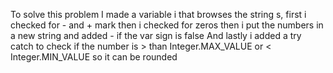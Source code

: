 To solve this problem I made a variable i that browses the string s, first i checked for - and + mark then i checked for zeros then i put the numbers in a new string and added - if the var sign is false
And lastly i added a try catch to check if the number is > than Integer.MAX_VALUE or < Integer.MIN_VALUE so it can be rounded